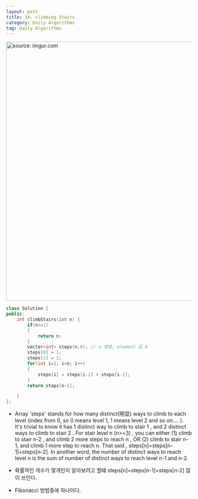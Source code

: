 ```yaml
---
layout: post
title: 34. climbing Stairs
category: Daily Algorithms
tag: Daily Algorithms
---
```


<a href="https://postimg.cc/v446bnTB"><img src="https://i.postimg.cc/2SwddFf4/Capture.jpg" width="700px" title="source: imgur.com" /><a>

```c++
class Solution {
public:
    int climbStairs(int n) {
        if(n<=1)
        {
            return n;
        }
        vector<int> steps(n,0); // n 행렬, element 값 0
        steps[0] = 1;
        steps[1] = 2;
        for(int i=2; i<n; i++)
        {
            steps[i] = steps[i-2] + steps[i-1];
        }
        return steps[n-1];

    }
};
```

- Array 'steps' stands for how many distinct(明显) ways to climb to each level (index from 0, so 0 means level 1, 1 means level 2 and so on.... ). It's trivial to know it has 1 distinct way to climb to stair 1 , and 2 distinct ways to climb to stair 2 . For stair level n (n>=3) , you can either (1) climb to stair n-2 , and climb 2 more steps to reach n , OR (2) climb to stair n-1, and climb 1 more step to reach n. That said , steps[n]=steps[n-1]+steps[n-2]. In another word, the number of distinct ways to reach level n is the sum of number of distinct ways to reach level n-1 and n-2.

- 확률적인 개수가 몇개인지 알아보려고 할떄 steps[n]=steps[n-1]+steps[n-2] 많이 쓰인다.
- Fibonacci 방법중에 하나이다.
